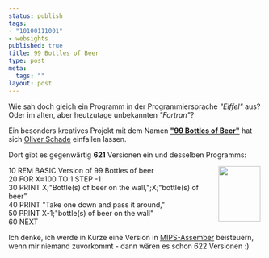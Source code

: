 ```yaml
--- 
status: publish
tags: 
- "10100111001"
- websights
published: true
title: 99 Bottles of Beer
type: post
meta: 
  tags: ""
layout: post
---
```

<p>Wie sah doch gleich ein Programm in der Programmiersprache <i>&quot;Eiffel&quot;</i> aus? Oder im alten, aber heutzutage unbekannten <i>&quot;Fortran&quot;</i>?</p>

<p>Ein besonders kreatives Projekt mit dem Namen <b><a target="_BLANK" href="http://www.99-bottles-of-beer.net/" title="http://www.99-bottles-of-beer.net/" onmouseover="window.status='http://www.99-bottles-of-beer.net/';return true;" onmouseout="window.status='';return true;">"99 Bottles of Beer"</a></b> hat sich <a target="_BLANK" href="http://www.99-bottles-of-beer.net/history-and-background.html" title="http://www.99-bottles-of-beer.net/history-and-background.html" onmouseover="window.status='http://www.99-bottles-of-beer.net/history-and-background.html';return true;" onmouseout="window.status='';return true;">Oliver Schade</a> einfallen lassen.</p>

<p>Dort gibt es gegenwärtig <b>621</b> Versionen ein und desselben Programms:<br />
<blockquote></blockquote></p>

<p><img width="83" height="110" border="0" hspace="5" align="right" src="/wp-content/olduploads/allgemein/prost.serendipityThumb.jpg" alt=""  />10 REM BASIC Version of 99 Bottles of beer<br />
20 FOR X=100 TO 1 STEP -1<br />
30 PRINT X;&quot;Bottle(s) of beer on the wall,&quot;;X;&quot;bottle(s) of beer&quot;<br />
40 PRINT &quot;Take one down and pass it around,&quot;<br />
50 PRINT X-1;&quot;bottle(s) of beer on the wall&quot;<br />
60 NEXT</p>


<p>Ich denke, ich werde in Kürze eine Version in <a target="_BLANK" href="http://de.wikipedia.org/wiki/MIPS-Architektur" title="http://de.wikipedia.org/wiki/MIPS-Architektur" onmouseover="window.status='http://de.wikipedia.org/wiki/MIPS-Architektur';return true;" onmouseout="window.status='';return true;">MIPS-Assember</a> beisteuern, wenn mir niemand zuvorkommt - dann wären es schon 622 Versionen :)</p>
